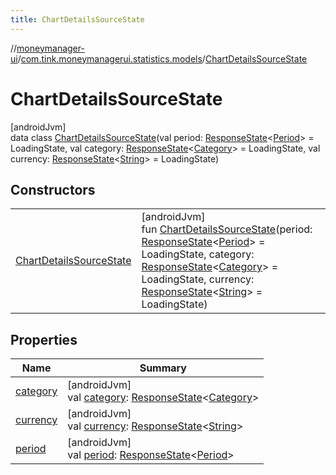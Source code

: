 ```yaml
---
title: ChartDetailsSourceState
---
```

//[moneymanager-ui](../../../index.html)/[com.tink.moneymanagerui.statistics.models](../index.html)/[ChartDetailsSourceState](index.html)



# ChartDetailsSourceState



[androidJvm]\
data class [ChartDetailsSourceState](index.html)(val period: [ResponseState](../../com.tink.service.network/-response-state/index.html)&lt;[Period](../../com.tink.model.time/-period/index.html)&gt; = LoadingState, val category: [ResponseState](../../com.tink.service.network/-response-state/index.html)&lt;[Category](../../com.tink.model.category/-category/index.html)&gt; = LoadingState, val currency: [ResponseState](../../com.tink.service.network/-response-state/index.html)&lt;[String](https://kotlinlang.org/api/latest/jvm/stdlib/kotlin/-string/index.html)&gt; = LoadingState)



## Constructors


| | |
|---|---|
| [ChartDetailsSourceState](-chart-details-source-state.html) | [androidJvm]<br>fun [ChartDetailsSourceState](-chart-details-source-state.html)(period: [ResponseState](../../com.tink.service.network/-response-state/index.html)&lt;[Period](../../com.tink.model.time/-period/index.html)&gt; = LoadingState, category: [ResponseState](../../com.tink.service.network/-response-state/index.html)&lt;[Category](../../com.tink.model.category/-category/index.html)&gt; = LoadingState, currency: [ResponseState](../../com.tink.service.network/-response-state/index.html)&lt;[String](https://kotlinlang.org/api/latest/jvm/stdlib/kotlin/-string/index.html)&gt; = LoadingState) |


## Properties


| Name | Summary |
|---|---|
| [category](category.html) | [androidJvm]<br>val [category](category.html): [ResponseState](../../com.tink.service.network/-response-state/index.html)&lt;[Category](../../com.tink.model.category/-category/index.html)&gt; |
| [currency](currency.html) | [androidJvm]<br>val [currency](currency.html): [ResponseState](../../com.tink.service.network/-response-state/index.html)&lt;[String](https://kotlinlang.org/api/latest/jvm/stdlib/kotlin/-string/index.html)&gt; |
| [period](period.html) | [androidJvm]<br>val [period](period.html): [ResponseState](../../com.tink.service.network/-response-state/index.html)&lt;[Period](../../com.tink.model.time/-period/index.html)&gt; |

